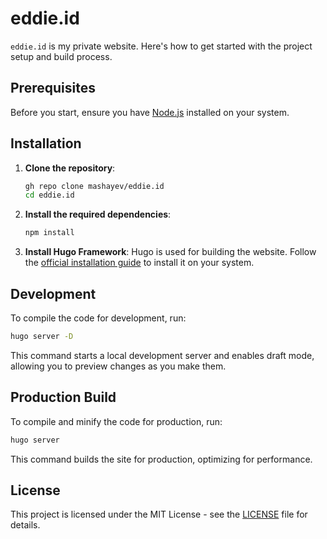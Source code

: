 # eddie.id

`eddie.id` is my private website. Here's how to get started with the project setup and build process.

## Prerequisites

Before you start, ensure you have [Node.js](https://nodejs.org/) installed on your system.

## Installation

1. **Clone the repository**:
   ```bash
   gh repo clone mashayev/eddie.id
   cd eddie.id
   ```

2. **Install the required dependencies**:
   ```bash
   npm install
   ```

3. **Install Hugo Framework**:
   Hugo is used for building the website. Follow the [official installation guide](https://gohugo.io/installation/) to install it on your system.

## Development

To compile the code for development, run:

```bash
hugo server -D
```
This command starts a local development server and enables draft mode, allowing you to preview changes as you make them.

## Production Build

To compile and minify the code for production, run:

```bash
hugo server
```
This command builds the site for production, optimizing for performance.

## License

This project is licensed under the MIT License - see the [LICENSE](./LICENSE) file for details.
